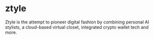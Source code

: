 # ztyle
Ztyle is the attempt to pioneer digital fashion by combining personal AI stylists, a cloud-based virtual closet, integrated crypto wallet tech and more.

